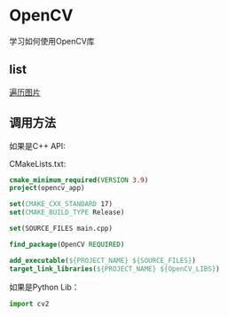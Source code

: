 # OpenCV
学习如何使用OpenCV库

## list

[遍历图片](image_iterator_cpp/readme.md)

## 调用方法
如果是C++ API:

CMakeLists.txt:
```cmake
cmake_minimum_required(VERSION 3.9)
project(opencv_app)

set(CMAKE_CXX_STANDARD 17)
set(CMAKE_BUILD_TYPE Release)

set(SOURCE_FILES main.cpp)

find_package(OpenCV REQUIRED)

add_executable(${PROJECT_NAME} ${SOURCE_FILES})
target_link_libraries(${PROJECT_NAME} ${OpenCV_LIBS})
```

如果是Python Lib：
```python
import cv2
```
